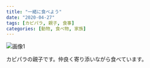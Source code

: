 ```yaml
---
title: "一緒に食べよう"
date: "2020-04-27"
tags: [カピパラ, 親子, 食事]
categories: [動物, 食べ物, 家族]
---
```


![画像1](https://assets.st-note.com/production/uploads/images/24043621/picture_pc_e7c09be80d4e3b2425e0f7ebd9e8d5b6.jpg)

カピパラの親子です。仲良く寄り添いながら食べています。
